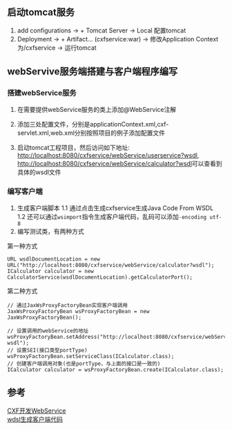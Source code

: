 ## 启动tomcat服务
1. add configurations -> + Tomcat Server -> Local 配置tomcat
2. Deployment -> + Artifact... (cxfservice:war) -> 修改Application Context为/cxfservice -> 运行tomcat

## webServive服务端搭建与客户端程序编写

### 搭建webService服务
1. 在需要提供webService服务的类上添加@WebService注解

2. 添加三处配置文件，分别是applicationContext.xml,cxf-servlet.xml,web.xml分别按照项目的例子添加配置文件

3. 启动tomcat工程项目，然后访问如下地址:  
[http://localhost:8080/cxfservice/webService/userservice?wsdl](http://localhost:8080/cxfservice/webService/userservice?wsdl),
[http://localhost:8080/cxfservice/webService/calculator?wsdl](http://localhost:8080/cxfservice/webService/calculator?wsdl)可以查看到具体的wsdl文件

### 编写客户端
1. 生成客户端脚本
1.1 通过点击生成cxfservice生成Java Code From WSDL  
1.2 还可以通过`wsimport`指令生成客户端代码，乱码可以添加`-encoding utf-8`
2. 编写测试类，有两种方式

第一种方式
```
URL wsdlDocumentLocation = new URL("http://localhost:8080/cxfservice/webService/calculator?wsdl");
ICalculator calculator = new CalculatorService(wsdlDocumentLocation).getCalculatorPort();
```

第二种方式
    
```
// 通过JaxWsProxyFactoryBean实现客户端调用
JaxWsProxyFactoryBean wsProxyFactoryBean = new JaxWsProxyFactoryBean();

// 设置调用的webService的地址
wsProxyFactoryBean.setAddress("http://localhost:8080/cxfservice/webService/calculator?wsdl");
// 设置SEI(接口类型portType)
wsProxyFactoryBean.setServiceClass(ICalculator.class);
// 创建客户端调用对象(也是portType，与上面的接口是一致的)
ICalculator calculator = wsProxyFactoryBean.create(ICalculator.class);
```

## 参考
[CXF开发WebService](https://www.cnblogs.com/qianna-daisy/p/6681970.html)  
[wdsl生成客户端代码](https://blog.csdn.net/yishichangan1/article/details/51861970)
